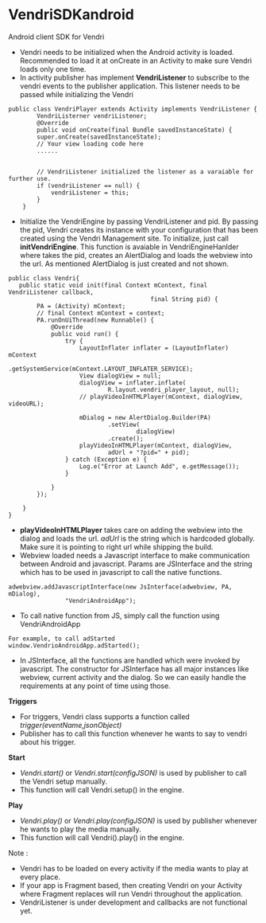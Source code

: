 VendriSDKandroid
================

Android client SDK for Vendri

* Vendri needs to be initialized when the Android activity is loaded. Recommended to load it at onCreate in an Activity to make sure Vendri loads only one time.
* In activity publisher has  implement **VendriListener** to subscribe to the vendri events to the publisher application. This listener needs to be passed while initializing the Vendri

```
public class VendriPlayer extends Activity implements VendriListener {
        VendriListerner vendriListener;
        @Override
        public void onCreate(final Bundle savedInstanceState) {
        super.onCreate(savedInstanceState);
        // Your view loading code here
        ......
        
        
        // VendriListener initialized the listener as a varaiable for further use.
        if (vendriListener == null) {
            vendriListener = this;
        }
    }
```

* Initialize the VendriEngine by passing VendriListener and pid. By passing the pid, Vendri creates its instance with your configuration that has been created using the Vendri Management site. To initialize, just call **initVendriEngine**. This function is avaiable in VendriEngineHanlder where takes the pid, creates an AlertDialog and loads the webview into the url.
As mentioned AlertDialog is just created and not shown.
```
public class Vendri{
   public static void init(final Context mContext, final VendriListener callback,
                                        final String pid) {
        PA = (Activity) mContext;
        // final Context mContext = context;
        PA.runOnUiThread(new Runnable() {
            @Override
            public void run() {
                try {
                    LayoutInflater inflater = (LayoutInflater) mContext
                            .getSystemService(mContext.LAYOUT_INFLATER_SERVICE);
                    View dialogView = null;
                    dialogView = inflater.inflate(
                            R.layout.vendri_player_layout, null);
                    // playVideoInHTMLPlayer(mContext, dialogView, videoURL);

                    mDialog = new AlertDialog.Builder(PA)
                            .setView(
                                    dialogView)
                            .create();
                    playVideoInHTMLPlayer(mContext, dialogView,
                            adUrl + "?pid=" + pid);
                } catch (Exception e) {
                    Log.e("Error at Launch Add", e.getMessage());
                }

            }
        });

    }
}
```

* **playVideoInHTMLPlayer** takes care on adding the webview into the dialog and loads the url. *adUrl* is the string which is hardcoded globally. Make sure it is pointing to right url while shipping the build.
* Webview loaded needs a Javascript interface to make communication between Android and javascript. Params are JSInterface and the string which has to be used in javascript to call the native functions.
```
adwebview.addJavascriptInterface(new JsInterface(adwebview, PA, mDialog),
                "VendriAndroidApp");
```
* To call native function from JS, simply call the function using VendriAndroidApp
```
For example, to call adStarted
window.VendrioAndroidApp.adStarted();
```
* In JSInterface, all the functions are handled which were invoked by javascript. The constructor for JSInterface has all major instances like webview, current activity and the dialog. So we can easily handle the requirements at any point of time using those.

**Triggers**
* For triggers, Vendri class supports a function called *trigger(eventName,jsonObject)* 
* Publisher has to call this function whenever he wants to say to vendri about his trigger.

**Start**
* *Vendri.start()* or *Vendri.start(configJSON)* is used by publisher to call the Vendri setup manually.
* This function will call Vendri.setup() in the engine.

**Play**
* *Vendri.play()* or *Vendri.play(configJSON)* is used by publisher whenever he wants to play the media manually.
* This function will call Vendri().play() in the engine.

Note :
- Vendri has to be loaded on every activity if the media wants to play at every place. 
- If your app is Fragment based, then creating Vendri on your Activity where Fragment replaces will run Vendri throughout the application.
- VendriListener is under development and callbacks are not functional yet.

